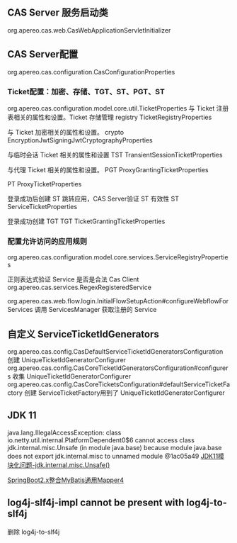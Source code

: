 ## CAS Server 服务启动类
org.apereo.cas.web.CasWebApplicationServletInitializer


## CAS Server配置
org.apereo.cas.configuration.CasConfigurationProperties

### Ticket配置：加密、存储、TGT、ST、PGT、ST
org.apereo.cas.configuration.model.core.util.TicketProperties
与 Ticket 注册表相关的属性和设置。Ticket 存储管理
registry TicketRegistryProperties

与 Ticket 加密相关的属性和设置。
crypto EncryptionJwtSigningJwtCryptographyProperties

与临时会话 Ticket 相关的属性和设置
TST TransientSessionTicketProperties

与代理 Ticket 相关的属性和设置。
PGT ProxyGrantingTicketProperties

PT ProxyTicketProperties

登录成功后创建 ST 跳转应用，CAS Server验证 ST 有效性
ST ServiceTicketProperties

登录成功创建 TGT
TGT TicketGrantingTicketProperties


### 配置允许访问的应用规则
org.apereo.cas.configuration.model.core.services.ServiceRegistryProperties

正则表达式验证 Service 是否是合法 Cas Client
org.apereo.cas.services.RegexRegisteredService

org.apereo.cas.web.flow.login.InitialFlowSetupAction#configureWebflowForServices 调用 ServicesManager 获取注册的 Service


## 自定义 ServiceTicketIdGenerators
org.apereo.cas.config.CasDefaultServiceTicketIdGeneratorsConfiguration 创建 UniqueTicketIdGeneratorConfigurer
org.apereo.cas.config.CasCoreTicketIdGeneratorsConfiguration#configurers 收集 UniqueTicketIdGeneratorConfigurer
org.apereo.cas.config.CasCoreTicketsConfiguration#defaultServiceTicketFactory 创建 ServiceTicketFactory用到了 UniqueTicketIdGeneratorConfigurer


## JDK 11
java.lang.IllegalAccessException: class io.netty.util.internal.PlatformDependent0$6 cannot access class jdk.internal.misc.Unsafe (in module java.base) because module java.base does not export jdk.internal.misc to unnamed module @1ac05a49
[JDK11模块化问题-jdk.internal.misc.Unsafe()](http://www.bubuko.com/infodetail-3508638.html)


[SpringBoot2.x整合MyBatis通用Mapper4](https://blog.csdn.net/qidasheng2012/article/details/103032306)


## log4j-slf4j-impl cannot be present with log4j-to-slf4j
删除 log4j-to-slf4j